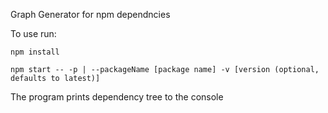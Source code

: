 Graph Generator for npm dependncies

To use run:

`npm install` 

`npm start -- -p | --packageName [package name] -v [version (optional, defaults to latest)]`

The program prints dependency tree to the console
